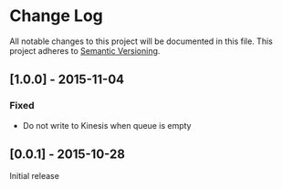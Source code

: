 # Change Log
All notable changes to this project will be documented in this file.
This project adheres to [Semantic Versioning](http://semver.org/).

## [1.0.0] - 2015-11-04
### Fixed
- Do not write to Kinesis when queue is empty

## [0.0.1] - 2015-10-28

Initial release

